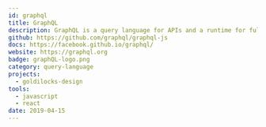 ```yaml
---
id: graphql
title: GraphQL
description: GraphQL is a query language for APIs and a runtime for fulfilling those queries with your existing data. 
github: https://github.com/graphql/graphql-js
docs: https://facebook.github.io/graphql/
website: https://graphql.org
badge: graphQL-logo.png
category: query-language
projects:
  - goldilocks-design
tools: 
  - javascript
  - react
date: 2019-04-15
---
```

